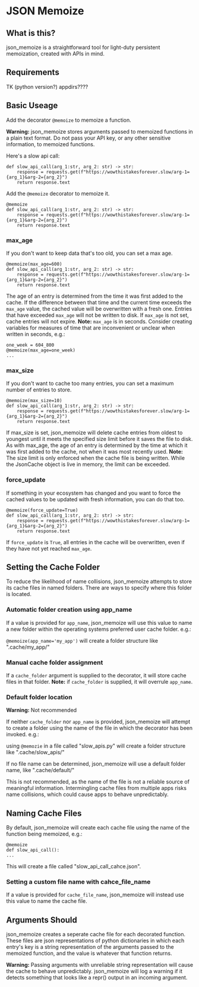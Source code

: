 # JSON Memoize

## What is this?
json_memoize is a straightforward tool for light-duty persistent memoization, created with APIs in mind.

## Requirements
TK (python version?)
appdirs????

## Basic Useage
Add the decorator `@memoize` to memoize a function.

**Warning:** json_memoize stores arguments passed to memoized functions in a plain text format. Do not pass your API key, or any other sensitive information, to memoized functions.

Here's a slow api call:
```
def slow_api_call(arg_1:str, arg_2: str) -> str:
    response = requests.get(f"https://wowthistakesforever.slow/arg-1={arg_1}&arg-2={arg_2}")
    return response.text
```

Add the `@memoize` decorator to memoize it.
```
@memoize
def slow_api_call(arg_1:str, arg_2: str) -> str:
    response = requests.get(f"https://wowthistakesforever.slow/arg-1={arg_1}&arg-2={arg_2}")
    return response.text
```

### max_age
If you don't want to keep data that's too old, you can set a max age. 
```
@memoize(max_age=600)
def slow_api_call(arg_1:str, arg_2: str) -> str:
    response = requests.get(f"https://wowthistakesforever.slow/arg-1={arg_1}&arg-2={arg_2}")
    return response.text
```
The age of an entry is determined from the time it was first added to the cache. If the difference between that time and the current time exceeds the `max_age` value, the cached value will be overwritten with a fresh one. Entries that have exceeded `max_age` will not be written to disk. If `max_age` is not set, cache entries will not expire.
**Note:** `max_age` is in seconds. Consider creating variables for measures of time that are inconvenient or unclear when written in seconds, e.g.:
```
one_week = 604_800
@memoize(max_age=one_week)
...
```
### max_size
If you don't want to cache too many entries, you can set a maximum number of entries to store.
```
@memoize(max_size=10)
def slow_api_call(arg_1:str, arg_2: str) -> str:
    response = requests.get(f"https://wowthistakesforever.slow/arg-1={arg_1}&arg-2={arg_2}")
    return response.text
```
If max_size is set, json_memoize will delete cache entries from oldest to youngest until it meets the specified size limit before it saves the file to disk. As with max_age, the age of an entry is determined by the time at which it was first added to the cache, not when it was most recently used. 
**Note:** The size limit is only enforced when the cache file is being written. While the JsonCache object is live in memory, the limit can be exceeded.

### force_update
If something in your ecosystem has changed and you want to force the cached values to be updated with fresh information, you can do that too.
```
@memoize(force_update=True)
def slow_api_call(arg_1:str, arg_2: str) -> str:
    response = requests.get(f"https://wowthistakesforever.slow/arg-1={arg_1}&arg-2={arg_2}")
    return response.text
```
If `force_update` is `True`, all entries in the cache will be overwritten, even if they have not yet reached `max_age`.

## Setting the Cache Folder
To reduce the likelihood of name collisions, json_memoize attempts to store its cache files in named folders. There are ways to specify where this folder is located.

### Automatic folder creation using app_name
If a value is provided for `app_name`, json_memoize will use this value to name a new folder within the operating systems preferred user cache folder. e.g.:

`@memoize(app_name='my_app')` will create a folder structure like ".cache/my_app/"

### Manual cache folder assignment
If a `cache_folder` argument is supplied to the decorator, it will store cache files in that folder. **Note:** if `cache_folder` is supplied, it will overrule `app_name`.

### Default folder location
**Warning:** Not recommended

If neither `cache_folder` nor `app_name` is provided, json_memoize will attempt to create a folder using the name of the file in which the decorator has been invoked. e.g.:

using `@memozie` in a file called "slow_apis.py" will create a folder structure like ".cache/slow_apis/"

If no file name can be determined, json_memoize will use a default folder name, like ".cache/default/"

This is not recommended, as the name of the file is not a reliable source of meaningful information. Intermingling cache files from multiple apps risks name collisions, which could cause apps to behave unpredictably. 

## Naming Cache Files
By default, json_memoize will create each cache file using the name of the function being memoized, e.g.:

```
@memoize
def slow_api_call():
... 
```

This will create a file called "slow_api_call_cahce.json".

### Setting a custom file name with cahce_file_name
If a value is provided for `cache_file_name`, json_memoize will instead use this value to name the cache file.


## Arguments Should 
json_memoize creates a seperate cache file for each decorated function. These files are json representations of python dictionaries in which each entry's key is a string representation of the arguments passed to the memoized function, and the value is whatever that function returns. 

**Warning:** Passing arguments with unreliable string representation will cause the cache to behave unpredictably. json_memoize will log a warning if it detects something that looks like a repr() output in an incoming argument. 


